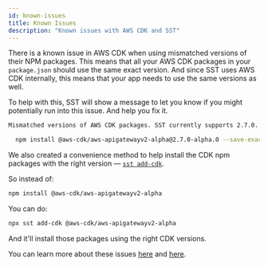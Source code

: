 ```yaml
---
id: known-issues
title: Known Issues
description: "Known issues with AWS CDK and SST"
---
```


There is a known issue in AWS CDK when using mismatched versions of their NPM packages. This means that all your AWS CDK packages in your `package.json` should use the same exact version. And since SST uses AWS CDK internally, this means that your app needs to use the same versions as well.

To help with this, SST will show a message to let you know if you might potentially run into this issue. And help you fix it.

```bash
Mismatched versions of AWS CDK packages. SST currently supports 2.7.0. Fix using:

  npm install @aws-cdk/aws-apigatewayv2-alpha@2.7.0-alpha.0 --save-exact
```

We also created a convenience method to help install the CDK npm packages with the right version — [`sst add-cdk`](packages/sst.md#sst-add-cdk).

So instead of:

```bash
npm install @aws-cdk/aws-apigatewayv2-alpha
```

You can do:

```bash
npx sst add-cdk @aws-cdk/aws-apigatewayv2-alpha
```

And it'll install those packages using the right CDK versions.

You can learn more about these issues [here](https://github.com/aws/aws-cdk/issues/9578) and [here](https://github.com/aws/aws-cdk/issues/542).
